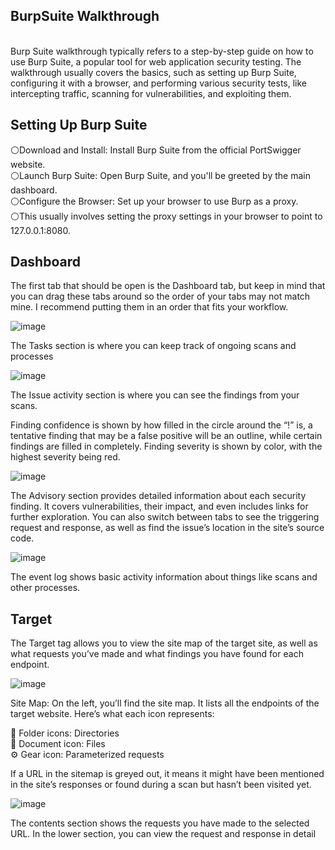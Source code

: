<B><h2>BurpSuite Walkthrough</b></h2>
<br>
Burp Suite walkthrough typically refers to a step-by-step guide on how to use Burp Suite, a popular tool for web application security testing. The walkthrough usually covers the basics, such as setting up Burp Suite, configuring it with a browser, and performing various security tests, like intercepting traffic, scanning for vulnerabilities, and exploiting them.

<b><h2>Setting Up Burp Suite</b></h2>

⚪Download and Install: Install Burp Suite from the official PortSwigger website.
<br>
⚪Launch Burp Suite: Open Burp Suite, and you'll be greeted by the main dashboard.
<br>
⚪Configure the Browser: Set up your browser to use Burp as a proxy. 
<br>
⚪This usually involves setting the proxy settings in your browser to point to 127.0.0.1:8080.
<br>

<b><h2>Dashboard</b></h2>

The first tab that should be open is the Dashboard tab, but keep in mind that you can drag these tabs around so the order of your tabs may not match mine. I recommend putting them in an order that fits your workflow.



![image](https://github.com/user-attachments/assets/d000cfcd-06c0-4a17-95b7-e0851a75c8f4)


The Tasks section is where you can keep track of ongoing scans and processes

![image](https://github.com/user-attachments/assets/a4b4c7a0-47d2-4c8e-8fcd-de1f8b568791)

The Issue activity section is where you can see the findings from your scans.

Finding confidence is shown by how filled in the circle around the “!” is, a tentative finding that may be a false positive will be an outline, while certain findings are filled in completely. Finding severity is shown by color, with the highest severity being red.

![image](https://github.com/user-attachments/assets/cd33dc4f-1517-4d7c-8503-b152f92ebede)

The Advisory section provides detailed information about each security finding. It covers vulnerabilities, their impact, and even includes links for further exploration. You can also switch between tabs to see the triggering request and response, as well as find the issue’s location in the site’s source code.

![image](https://github.com/user-attachments/assets/268065f9-24ed-43bb-b765-df6308510748)

The event log shows basic activity information about things like scans and other processes.

<b><h2>Target</b></h2>

The Target tag allows you to view the site map of the target site, as well as what requests you’ve made and what findings you have found for each endpoint.

![image](https://github.com/user-attachments/assets/50162d3b-78c9-43c7-918b-ae8dde754b71)

Site Map: On the left, you’ll find the site map. It lists all the endpoints of the target website. Here’s what each icon represents:

📁 Folder icons: Directories
<br>
📄 Document icon: Files
<br>
⚙️ Gear icon: Parameterized requests
<br>
  
If a URL in the sitemap is greyed out, it means it might have been mentioned in the site’s responses or found during a scan but hasn’t been visited yet.

![image](https://github.com/user-attachments/assets/4480d94f-1eaa-47d3-9443-2f14f1cc494d)

The contents section shows the requests you have made to the selected URL. In the lower section, you can view the request and response in detail















